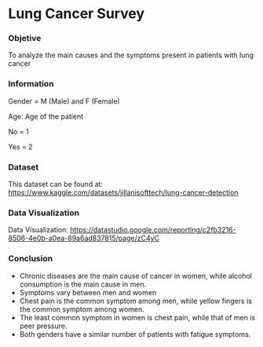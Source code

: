 # Lung Cancer Survey

### Objetive
To analyze the main causes and the symptoms present in patients with lung cancer

### Information
Gender = M (Male) and F (Female)

Age: Age of the patient

No = 1

Yes = 2

### Dataset
This dataset can be found at: https://www.kaggle.com/datasets/jillanisofttech/lung-cancer-detection

### Data Visualization
Data Visualization: https://datastudio.google.com/reporting/c2fb3216-8506-4e0b-a0ea-89a6ad837815/page/zC4yC

### Conclusion
* Chronic diseases are the main cause of cancer in women, while alcohol consumption is the main cause in men.
* Symptoms vary between men and women
* Chest pain is the common symptom among men, while yellow fingers is the common symptom among women.
* The least common symptom in women is chest pain, while that of men is peer pressure.
* Both genders have a similar number of patients with fatigue symptoms.
